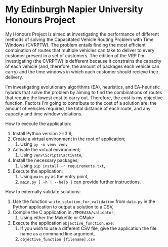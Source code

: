 # My Edinburgh Napier University Honours Project

My Honours Project is aimed at investigating the performance of different methods of solving the Capacitated Vehicle Routing Problem with Time Windows (CVRPTW). The problem entails finding the most efficient combination of routes that multiple vehicles can take to deliver to every customer present in a set of customers. The edition of the VRP I'm investigating (the CVRPTW) is defferent because it constrains the capacity of each vehicle (and, therefore, the amount of packages each vehicle can carry) and the time windows in which each customer should recieve their delivery.

I'm investigating evolutionary algorithms (EA), heuristics, and EA-heuristic hybrids that solve the problem by aiming to find the combinations of routes that require the lowest cost to carry out. Therefore, the cost is my objective function. Factors I'm going to contribute to the cost of a solution are: the amount of vehicles required, the total distance of each route, and any capacity and time window violations.

How to execute the application:
1. Install Python version >=3.9,
2. Create a virtual environment in the root of application;
   1. Using `py -m venv venv`
3. Activate the virtual environment;
   1. Using `venv\Scripts\activate`,
4. Install the necessary packages;
   1. Using `pip install -r requirements.txt`,
5. Execute the application;
   1. Using `main.py` as the entry point,
   2. `main.py [ -h | --help ]` can provide further instructions.

How to externally validate solutions:
1. Use the function `write_solution_for_validation` from `data.py` in the Python application to output a solution to a CSV,
2. Compile the C application in `/MMOEASA/validator`;
   1. Using either the Makefile or CMake
3. Execute the application `objective_function.exe`;
   1. If you wish to use a different CSV file, give the application the file name as a command line argument,
   2. `objective_function [filename].csv`